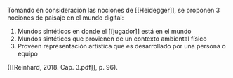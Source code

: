 Tomando en consideración las nociones de [[Heidegger]], se proponen 3 nociones de paisaje en el mundo digital:
1. Mundos sintéticos en donde el [[jugador]] está en el mundo
2. Mundos sintéticos que provienen de un contexto ambiental físico
3. Proveen representación artística que es desarrollado por una persona o equipo


([[Reinhard, 2018. Cap. 3.pdf]], p. 96).
